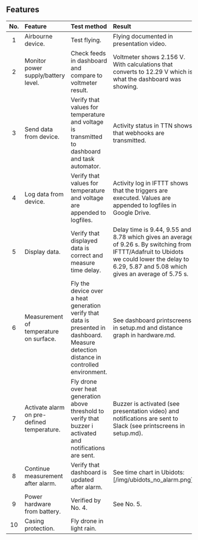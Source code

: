 ## Features
|No.  |Feature    |Test method  |Result
|:----:|:------------- |:---------------|:-------------|
|1    |Airbourne device.         |Test flying.    |Flying documented in presentation video.
|2    |Monitor power supply/battery level.   |Check feeds in dashboard and compare to voltmeter result.   |Voltmeter shows 2.156 V. With calculations that converts to 12.29 V which is what the dashboard was showing.
|3   |Send data from device.   |Verify that values for temperature and voltage is transmitted to dashboard and task automator.   |Activity status in TTN shows that webhooks are transmitted.  |
|4    |Log data from device.     |Verify that values for temperature and voltage are appended to logfiles.   |Activity log in IFTTT shows that the triggers are executed. Values are appended to logfiles in Google Drive.
|5    |Display data.      |Verify that displayed data is correct and measure time delay.    |Delay time is  9.44, 9.55 and 8.78 which gives an average of 9.26 s. By switching from IFTTT/Adafruit to Ubidots we could lower the delay to 6.29, 5.87 and 5.08 which gives an average of 5.75 s.
|6    |Measurement of temperature on surface.  |Fly the device over a heat generation verify that data is presented in dashboard. Measure detection distance in controlled environment.   |See dashboard printscreens in setup.md and distance graph in hardware.md.
|7    |Activate alarm on pre-defined temperature.   |Fly drone over heat generation above threshold to verify that buzzer i activated and notifications are sent.   |Buzzer is activated (see presentation video) and notifications are sent to Slack (see printscreens in setup.md).
|8   |Continue measurement after alarm.   |Verify that dashboard is updated after alarm.   |See time chart in Ubidots: [/img/ubidots_no_alarm.png]
|9   |Power hardware from battery.   |Verified by No. 4.   |See No. 5.
|10   |Casing protection.   |Fly drone in light rain.   |   |
